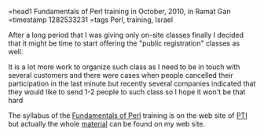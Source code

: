 =head1 Fundamentals of Perl training in October, 2010, in Ramat Gan
=timestamp 1282533231
=tags Perl, training, Israel

After a long period that I was giving only on-site classes finally I decided that it might be time
to start offering the "public registration" classes as well.

It is a lot more work to organize such class as I need to be in touch with several customers and there 
were cases when people cancelled their participation in the last minute but recently several companies indicated
that they would like to send 1-2 people to such class so I hope it won't be that hard 

The syllabus of the <a href="http://pti.co.il/fundamentals.html">Fundamentals of Perl</a> training is on the web site
of <a href="http://pti.co.il/">PTI</a> but actually the whole <a href="/fundamentals-of-perl">material</a>
can be found on my web site.

